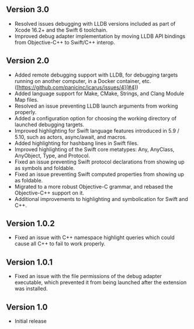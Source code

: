 
## Version 3.0

- Resolved issues debugging with LLDB versions included as part of Xcode 16.2+ and the Swift 6 toolchain.
- Improved debug adapter implementation by moving LLDB API bindings from Objective-C++ to Swift/C++ interop.

## Version 2.0

- Added remote debugging support with LLDB, for debugging targets running on another computer, in a Docker container, etc. ([https://github.com/panicinc/icarus/issues/4](#4))
- Added language support for Make, CMake, Strings, and Clang Module Map files.
- Resolved an issue preventing LLDB launch arguments from working properly.
- Added a configuration option for choosing the working directory of launched debugging targets.
- Improved highlighting for Swift language features introduced in 5.9 / 5.10, such as actors, async/await, and macros.
- Added highlighting for hashbang lines in Swift files.
- Improved highlighting of the Swift core metatypes: Any, AnyClass, AnyObject, Type, and Protocol.
- Fixed an issue preventing Swift protocol declarations from showing up as symbols and foldable.
- Fixed an issue preventing Swift computed properties from showing up as foldable.
- Migrated to a more robust Objective-C grammar, and rebased the Objective-C++ support on it.
- Additional improvements to highlighting and symbolication for Swift and C++.

## Version 1.0.2

- Fixed an issue with C++ namespace highlight queries which could cause all C++ to fail to work properly.

## Version 1.0.1

- Fixed an issue with the file permissions of the debug adapter executable, which prevented it from being launched after the extension was installed.

## Version 1.0

- Initial release
